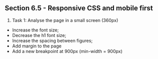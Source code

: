 ## Section 6.5 - Responsive CSS and mobile first

1. Task 1: Analyse the page in a small screen (360px) 
- Increase the font size;
- Decrease the h1 font size;
- Increase the spacing between figures;
- Add margin to the page
- Add a new breakpoint at 900px (min-width = 900px)